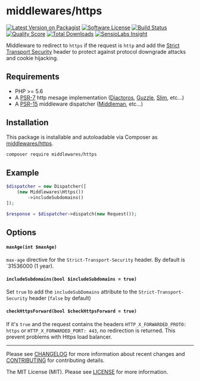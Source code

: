 # middlewares/https

[![Latest Version on Packagist][ico-version]][link-packagist]
[![Software License][ico-license]](LICENSE.md)
[![Build Status][ico-travis]][link-travis]
[![Quality Score][ico-scrutinizer]][link-scrutinizer]
[![Total Downloads][ico-downloads]][link-downloads]
[![SensioLabs Insight][ico-sensiolabs]][link-sensiolabs]

Middleware to redirect to `https` if the request is `http` and add the [Strict Transport Security](https://en.wikipedia.org/wiki/HTTP_Strict_Transport_Security) header to protect against protocol downgrade attacks and cookie hijacking.

## Requirements

* PHP >= 5.6
* A [PSR-7](https://packagist.org/providers/psr/http-message-implementation) http mesage implementation ([Diactoros](https://github.com/zendframework/zend-diactoros), [Guzzle](https://github.com/guzzle/psr7), [Slim](https://github.com/slimphp/Slim), etc...)
* A [PSR-15](https://github.com/http-interop/http-middleware) middleware dispatcher ([Middleman](https://github.com/mindplay-dk/middleman), etc...)

## Installation

This package is installable and autoloadable via Composer as [middlewares/https](https://packagist.org/packages/middlewares/https).

```sh
composer require middlewares/https
```

## Example

```php
$dispatcher = new Dispatcher([
	(new Middlewares\Https())
		->includeSubdomains()
]);

$response = $dispatcher->dispatch(new Request());
```

## Options

#### `maxAge(int $maxAge)`

`max-age` directive for the `Strict-Transport-Security` header. By default is `31536000 (1 year).

#### `includeSubdomains(bool $includeSubdomains = true)`

Set `true` to add the `includeSubDomains` attribute to the `Strict-Transport-Security` header (`false` by default)

#### `checkHttpsForward(bool $checkHttpsForward = true)`

If it's `true` and the request contains the headers `HTTP_X_FORWARDED_PROTO: https` or `HTTP_X_FORWARDED_PORT: 443`, no redirection is returned. This prevent problems with Https load balancer.

---

Please see [CHANGELOG](CHANGELOG.md) for more information about recent changes and [CONTRIBUTING](CONTRIBUTING.md) for contributing details.

The MIT License (MIT). Please see [LICENSE](LICENSE) for more information.

[ico-version]: https://img.shields.io/packagist/v/middlewares/https.svg?style=flat-square
[ico-license]: https://img.shields.io/badge/license-MIT-brightgreen.svg?style=flat-square
[ico-travis]: https://img.shields.io/travis/middlewares/https/master.svg?style=flat-square
[ico-scrutinizer]: https://img.shields.io/scrutinizer/g/middlewares/https.svg?style=flat-square
[ico-downloads]: https://img.shields.io/packagist/dt/middlewares/https.svg?style=flat-square
[ico-sensiolabs]: https://img.shields.io/sensiolabs/i/36786f5a-2a15-4399-8817-8f24fcd8c0b4.svg?style=flat-square

[link-packagist]: https://packagist.org/packages/middlewares/https
[link-travis]: https://travis-ci.org/middlewares/https
[link-scrutinizer]: https://scrutinizer-ci.com/g/middlewares/https
[link-downloads]: https://packagist.org/packages/middlewares/https
[link-sensiolabs]: https://insight.sensiolabs.com/projects/36786f5a-2a15-4399-8817-8f24fcd8c0b4
